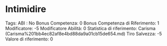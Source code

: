 # Intimidire

Tags: ABI
: No
Bonus Competenza: 0
Bonus Competenza di Riferimento: 1
Modificatore: -5
Modificatore  Abilità: 0
Statistica di riferimento: Carisma (Carisma%201bb4ec82af8e4bd88da9a01cb15de654.md)
Tiro Salvezza: -5
Valore di riferimento: 0